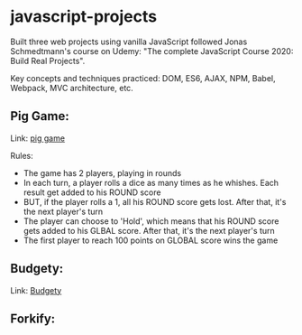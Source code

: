 # javascript-projects
Built three web projects using vanilla JavaScript followed Jonas Schmedtmann's course
on Udemy: "The complete JavaScript Course
2020: Build Real Projects". 

Key concepts and techniques practiced: DOM, ES6, AJAX, NPM, Babel, Webpack, MVC architecture, etc. 

## Pig Game:
Link: [pig game](https://gj0706.github.io/javascript-projects/pig-game/index.html)

Rules:

- The game has 2 players, playing in rounds
- In each turn, a player rolls a dice as many times as he whishes. Each result get added to his ROUND score
- BUT, if the player rolls a 1, all his ROUND score gets lost. After that, it's the next player's turn
- The player can choose to 'Hold', which means that his ROUND score gets added to his GLBAL score. After that, it's the next player's turn
- The first player to reach 100 points on GLOBAL score wins the game

## Budgety:
Link: [Budgety](https://gj0706.github.io/javascript-projects/budgety/index.html)

## Forkify:
